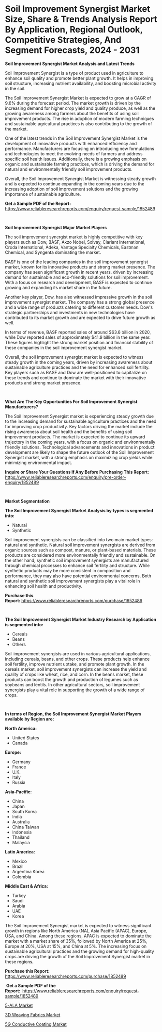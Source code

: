 <p><h1>Soil Improvement Synergist Market Size, Share & Trends Analysis Report By Application, Regional Outlook, Competitive Strategies, And Segment Forecasts, 2024 - 2031</h1></p><p><strong>Soil Improvement Synergist Market Analysis and Latest Trends</strong></p>
<p><p>Soil Improvement Synergist is a type of product used in agriculture to enhance soil quality and promote better plant growth. It helps in improving soil structure, increasing nutrient availability, and boosting microbial activity in the soil.</p><p>The Soil Improvement Synergist Market is expected to grow at a CAGR of 9.6% during the forecast period. The market growth is driven by the increasing demand for higher crop yield and quality produce, as well as the growing awareness among farmers about the benefits of using soil improvement products. The rise in adoption of modern farming techniques and sustainable agricultural practices is also contributing to the growth of the market.</p><p>One of the latest trends in the Soil Improvement Synergist Market is the development of innovative products with enhanced efficiency and performance. Manufacturers are focusing on introducing new formulations and technologies to meet the evolving needs of farmers and address specific soil health issues. Additionally, there is a growing emphasis on organic and sustainable farming practices, which is driving the demand for natural and environmentally friendly soil improvement products.</p><p>Overall, the Soil Improvement Synergist Market is witnessing steady growth and is expected to continue expanding in the coming years due to the increasing adoption of soil improvement solutions and the growing importance of sustainable agriculture.</p></p>
<p><strong>Get a Sample PDF of the Report:&nbsp;</strong> <a href="https://www.reliableresearchreports.com/enquiry/request-sample/1852489">https://www.reliableresearchreports.com/enquiry/request-sample/1852489</a></p>
<p>&nbsp;</p>
<p><strong>Soil Improvement Synergist Major Market Players</strong></p>
<p><p>The soil improvement synergist market is highly competitive with key players such as Dow, BASF, Akzo Nobel, Solvay, Clariant International, Croda International, Adeka, Vantage Specialty Chemicals, Eastman Chemical, and Syngenta dominating the market. </p><p>BASF is one of the leading companies in the soil improvement synergist market, known for its innovative products and strong market presence. The company has seen significant growth in recent years, driven by increasing demand for sustainable and eco-friendly solutions for soil improvement. With a focus on research and development, BASF is expected to continue growing and expanding its market share in the future.</p><p>Another key player, Dow, has also witnessed impressive growth in the soil improvement synergist market. The company has a strong global presence and a wide range of products catering to different customer needs. Dow's strategic partnerships and investments in new technologies have contributed to its market growth and are expected to drive future growth as well.</p><p>In terms of revenue, BASF reported sales of around $63.6 billion in 2020, while Dow reported sales of approximately $41.9 billion in the same year. These figures highlight the strong market position and financial stability of these companies in the soil improvement synergist market.</p><p>Overall, the soil improvement synergist market is expected to witness steady growth in the coming years, driven by increasing awareness about sustainable agriculture practices and the need for enhanced soil fertility. Key players such as BASF and Dow are well-positioned to capitalize on these trends and continue to dominate the market with their innovative products and strong market presence.</p></p>
<p>&nbsp;</p>
<p><strong>What Are The Key Opportunities For Soil Improvement Synergist Manufacturers?</strong></p>
<p><p>The Soil Improvement Synergist market is experiencing steady growth due to the increasing demand for sustainable agriculture practices and the need for improving crop productivity. Key factors driving the market include the rising awareness about soil health and the benefits of using soil improvement products. The market is expected to continue its upward trajectory in the coming years, with a focus on organic and environmentally friendly solutions. Technological advancements and innovations in product development are likely to shape the future outlook of the Soil Improvement Synergist market, with a strong emphasis on maximizing crop yields while minimizing environmental impact.</p></p>
<p><strong>Inquire or Share Your Questions If Any Before Purchasing This Report:</strong> <a href="https://www.reliableresearchreports.com/enquiry/pre-order-enquiry/1852489">https://www.reliableresearchreports.com/enquiry/pre-order-enquiry/1852489</a></p>
<p>&nbsp;</p>
<p><strong>Market Segmentation</strong></p>
<p><strong>The Soil Improvement Synergist Market Analysis by types is segmented into:</strong></p>
<p><ul><li>Natural</li><li>Synthetic</li></ul></p>
<p><p>Soil improvement synergists can be classified into two main market types: natural and synthetic. Natural soil improvement synergists are derived from organic sources such as compost, manure, or plant-based materials. These products are considered more environmentally friendly and sustainable. On the other hand, synthetic soil improvement synergists are manufactured through chemical processes to enhance soil fertility and structure. While synthetic products may be more consistent in composition and performance, they may also have potential environmental concerns. Both natural and synthetic soil improvement synergists play a vital role in enhancing soil health and productivity.</p></p>
<p><strong>Purchase this Report:&nbsp;</strong><a href="https://www.reliableresearchreports.com/purchase/1852489">https://www.reliableresearchreports.com/purchase/1852489</a></p>
<p>&nbsp;</p>
<p><strong>The Soil Improvement Synergist Market Industry Research by Application is segmented into:</strong></p>
<p><ul><li>Cereals</li><li>Beans</li><li>Others</li></ul></p>
<p><p>Soil improvement synergists are used in various agricultural applications, including cereals, beans, and other crops. These products help enhance soil fertility, improve nutrient uptake, and promote plant growth. In the cereals market, soil improvement synergists can increase the yield and quality of crops like wheat, rice, and corn. In the beans market, these products can boost the growth and production of legumes such as soybeans and lentils. In other agricultural sectors, soil improvement synergists play a vital role in supporting the growth of a wide range of crops.</p></p>
<p>&nbsp;</p>
<p><strong>In terms of Region, the Soil Improvement Synergist Market Players available by Region are:</strong></p>
<p>
    <p> <strong> North America: </strong>
        <ul>
            <li>United States</li>
            <li>Canada</li>
        </ul>
        </p> 
    <p> <strong> Europe: </strong>
        <ul>
            <li>Germany</li>
            <li>France</li>
            <li>U.K.</li>
            <li>Italy</li>
            <li>Russia</li>
        </ul>
        </p> 
    <p> <strong> Asia-Pacific: </strong>
        <ul>
            <li>China</li>
            <li>Japan</li>
            <li>South Korea</li>
            <li>India</li>
            <li>Australia</li>
            <li>China Taiwan</li>
            <li>Indonesia</li>
            <li>Thailand</li>
            <li>Malaysia</li>
        </ul>
        </p> 
    <p> <strong> Latin America: </strong>
        <ul>
            <li>Mexico</li>
            <li>Brazil</li>
            <li>Argentina Korea</li>
            <li>Colombia</li>
        </ul>
        </p> 
    <p> <strong> Middle East & Africa: </strong>
        <ul>
            <li>Turkey</li>
            <li>Saudi</li>
            <li>Arabia</li>
            <li>UAE</li>
            <li>Korea</li>
        </ul>
    </p>
    </p>
<p><p>The Soil Improvement Synergist market is expected to witness significant growth in regions like North America (NA), Asia Pacific (APAC), Europe, USA, and China. Among these regions, APAC is expected to dominate the market with a market share of 35%, followed by North America at 25%, Europe at 20%, USA at 15%, and China at 5%. The increasing focus on sustainable agricultural practices and the growing demand for high-quality crops are driving the growth of the Soil Improvement Synergist market in these regions.</p></p>
<p><strong>Purchase this Report: </strong><a href="https://www.reliableresearchreports.com/purchase/1852489">https://www.reliableresearchreports.com/purchase/1852489</a></p>
<p>&nbsp;<strong>Get a Sample PDF of the Report:&nbsp;&nbsp;</strong><a href="https://www.reliableresearchreports.com/enquiry/request-sample/1852489">https://www.reliableresearchreports.com/enquiry/request-sample/1852489</a></p>
<p><strong></strong></p>
<p><p><a href="https://view.publitas.com/reportprime-1/global-5-ala-market-size-and-market-trends-insights-and-projections-from-2024-to-2031/">5-ALA Market</a></p><p><a href="https://view.publitas.com/reportprime-1/3d-weaving-fabrics-market-size-global-industry-overview-market-segmentation-and-forecast-2024-to-2031/">3D Weaving Fabrics Market</a></p><p><a href="https://view.publitas.com/reportprime-1/5g-conductive-coating-market-offer-valuable-insights-into-market-size-market-share-market-trends-and-projections-spanning-from-2024-to-2031/">5G Conductive Coating Market</a></p></p>